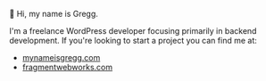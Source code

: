 👋 Hi, my name is Gregg.

I'm a freelance WordPress developer focusing primarily in backend development. If you're looking to start a project you can find me at:
- [mynameisgregg.com](https://mynameisgregg.com)
- [fragmentwebworks.com](https://fragmentwebworks.com)

<!---
greggoryhogan/greggoryhogan is a ✨ special ✨ repository because its `README.md` (this file) appears on your GitHub profile.
You can click the Preview link to take a look at your changes.
--->
